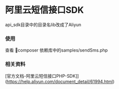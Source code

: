 # 阿里云短信接口SDK

api_sdk目录中的目录名lib改成了Aliyun

### 使用

查看 composer 依赖库中的samples/sendSms.php


### 相关资料

[官方文档-阿里云短信接口PHP-SDK]](https://help.aliyun.com/document_detail/61994.html)